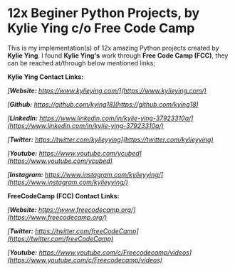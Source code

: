 # **12x Beginer Python Projects, by Kylie Ying c/o Free Code Camp**

This is my implementation(s) of 12x amazing Python projects created by **Kylie Ying**. I found **Kylie Ying's** work through **Free Code Camp (FCC)**, they can be reached at/through below mentioned links;

**Kylie Ying Contact Links:**

_[**Website:** https://www.kylieying.com/](https://www.kylieying.com/)_

_[**Github:** https://github.com/kying18](https://github.com/kying18)_

_[**LinkedIn:** https://www.linkedin.com/in/kylie-ying-37923310a/](https://www.linkedin.com/in/kylie-ying-37923310a/)_

_[**Twitter:** https://twitter.com/kylieyying](https://twitter.com/kylieyying)_

_[**Youtube:** https://www.youtube.com/ycubed](https://www.youtube.com/ycubed)_

_[**Instagram:** https://www.instagram.com/kylieyying/](https://www.instagram.com/kylieyying/)_

**FreeCodeCamp (FCC) Contact Links:**

_[**Website:** https://www.freecodecamp.org/](https://www.freecodecamp.org/)_

_[**Twitter:** https://twitter.com/freeCodeCamp](https://twitter.com/freeCodeCamp)_

_[**Youtube:** https://www.youtube.com/c/Freecodecamp/videos](https://www.youtube.com/c/Freecodecamp/videos)_

